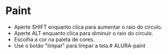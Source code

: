 # Paint

- Aperte SHIFT enquanto clica para aumentar o raio do círculo.
- Aperte ALT enquanto clica para diminuir o raio do círculo.
- Escolha a cor na paleta de cores.
- Use o botão "limpar" para limpar a tela.# ALURA-paint
